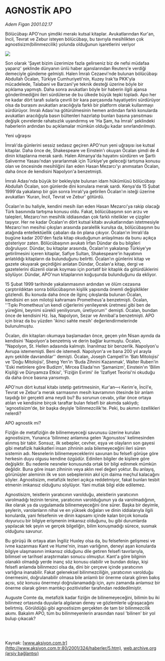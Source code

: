 # AGNOSTİK APO

*Adem Figan 2001.02.17*

<div>
 <p class="spot">
  Bölücübaşı APO'nun şimdiki merakı kutsal kitaplar.  Avukatlarından Kur'an, İncil, Tevrat ve Zebur isteyen  bölücübaşı, bu tavrıyla  mesihlikten çok  agnostisizm(bilinmezcilik)  yolunda olduğunun  işaretlerini veriyor
 </p>
 <p class="metin">
 </p>
 <img border="0" src="/web/20020502044555im_/http://www.aksiyon.com.tr/2001/324/resimler/Apo.jpg"/>
 <p class="metin">
  Son olarak 'Şayet bizim üzerimize fazla gelirseniz biz de nefsi müdafaa yaparız' şeklinde dünyanın ünlü haber ajanslarından Reuters'e verdiği demeciyle gündeme gelmişti. Halen İmralı Cezaevi'nde bulunan bölücübaşı Abdullah Öcalan, Türkiye Cumhuriyeti'nin, Kuzey Irak'ta PKK'yla mücadelede, Talabani ve Barzani'ye teknik desteği üzerine böyle bir açıklama yapmıştı. Daha sonra avukatları böyle bir haberin ilgili ajansa gönderilmediğini ileri sürdülerse de bu ülkede büyük tepki topladı. Apo her ne kadar dört tarafı sularla çevrili bir kara parçasında hayatiyetini sürdürüyor olsa da burasını avukatları aracılığıyla farklı bir platform olarak kullanmayı sürdürüyor. İmralı Adası'na götürülmesinin hemen ardından farklı konularda avukatları aracılığıyla basın bültenleri hazırlatıp bunları basına yansıtması değişik çevrelerde rahatsızlık uyandırmış ve 'Ha Şam, ha İmralı' şeklindeki haberlerin ardından bu açıklamalar mümkün olduğu kadar sınırlandırılmıştı.
 </p>
 <p class="metin">
  Yeni uğraşısı
 </p>
 <p class="metin">
  İmralı'da günlerini sessiz sedasız geçiren APO'nun yeni uğraşısı ise kutsal kitaplar.  Daha önce de, Shakespeare ve Einstein'ı okuyan Öcalan şimdi de 4 dinin kitaplarına merak sardı. Halen Almanya'da hayatını sürdüren ve Şartlı Salıverme Yasası'ndan yararlanmak için Türkiye'ye geleceği tartışma konusu olan ve öncesinde mesihliğini ilan eden Hasan Mezarcı'yı anımsatan Öcalan, daha önce de kendisini Napolyon'a benzetmişti.
 </p>
 <p class="metin">
  İmralı Adası'nda büyük bir bekleyişte bulunan idam hükümlüsü bölücübaşı Abdullah Öcalan, son günlerde dini konulara merak sardı. Kenya'da 15 Şubat 1999'da yakalanıp bir gün sonra İmralı'ya getirilen Öcalan'ın isteği üzerine avukatları 'Kuran, İncil, Tevrat ve Zebur' götürdü.
 </p>
 <p class="metin">
  Öcalan'ın bu haliyle, kendini mesih ilan eden Hasan Mezarcı'ya rakip olacağı  Türk basınında tartışma konusu oldu. Fakat, bölücübaşının son arzu ve talepleri, Mezarcı'nın mesihlik iddiasından çok farklı nitelikler ve çizgiler taşıyor. Her ne kadar Öcalan'ın dört kutsal kitabı avukatlarından istetmesiyle Mezarcı'nın mesihsi çıkışları arasında paralellik kurulsa da, bölücübaşının bu atağında entellektüellik çabaları da ön plana çıkıyor. Öcalan'ın İmralı'da bugüne kadar 200'den fazla kitap okuduğunun anlaşılması da bunu açıkça gösteriyor zaten. Bölücübaşının avukatı İrfan Dündar da bu bilgileri doğruluyor. Dündar, bu kitaplar arasında, Öcalan'ın yakalanıp Türkiye'ye getirilmesini içeren kitaplar, Safiye Sultan, Shakespeare'in hayatının anlatıldığı kitapların da bulunduğunu belirtti. Öcalan'ın günlerini kitap ve gazete okuyarak geçirdiğini anlatan Dündar, Öcalan'a kitap, dergi ve gazetelerini düzenli olarak koyması için portatif bir kitaplık da götürdüklerini söylüyor. Dündar, APO'nun kitaplarının koğuşunda bulunduğunu da ekliyor.
 </p>
 <p class="metin">
  15 Şubat 1999 tarihinde yakalanmasının ardından ve ölüm cezasına çarptırıldıktan sonra bölücübaşının kişilik yapısında önemli değişiklikler gözlendi. Bu konuda daha önce de ilginç çıkışlarda bulunan Öcalan, kendisini en son milotoji kahramanı Prometheus'a benzetmişti. Öcalan, ''Tıpkı Prometheus'un kendi ciğerlerini yenileyerek üretmesi gibi ben de yüreğimi, beynimi sürekli yeniliyorum, üretiyorum'' demişti. Öcalan, bundan önce de kendisini Hz. İsa, Napolyon, Sezar ve Annibal'a benzetmişti. APO için biraz da bu yüzden 'ikinci sahte mesih' değerlendirmelerinde bulunulmuştu.
 </p>
 <p class="metin">
  Öcalan, din kitapları okumaya başlamadan önce, geçen yılın Nisan ayında da kendisini 'Napolyon'a benzetmiş ve derin bağlar kurmuştu. Öcalan, "Napolyon, St. Hellen adasında kalmıştı. İnanılmaz bir benzerlik. Napolyon'u Avrupa istememişti. Beni de istemedi. Napolyon'a ve bana 200 yıl arayla aynı şekilde davrandılar'' demişti. Öcalan, Joseph Campell'in 'Batı Mitolojisi' ve 'Doğu Mitolojisi', Sheng Yen'in 'Buda Zihnini Kazanmak', Walter Ruben'in 'Eski metinlere göre Budizm', Mircea Eliada'nın 'Şamanizm', Einstein'ın 'Bilim Kişiliği ve Dünyamıza Etkisi', 'Fiziğin Evrimi' ile 'İzafiyet Teorisi'ni okuduğu da daha önce basına yansımıştı.
 </p>
 <p class="metin">
  APO'nun dört kutsal kitabı istetip getirtmesinin, Kur'an—ı Kerim'e, İncil'e, Tevrat ve Zebur'a merak sarmasının mesih kavramının ötesinde bir anlam taşıdığı bir gerçekti ama neydi bu? Bu sorunun cevabı, yıllar önce ortaya atılan ve kendisine birçok taraftar bulan felsefi bir akımda saklıydı; 'agnostisizm'de, bir başka deyişle 'bilinmezcilik'te. Peki, bu akımın özellikleri nelerdi?
 </p>
 <p class="metin">
  APO agnostik mi?
 </p>
 <p class="metin">
  Fiziğin de metafiziğin de bilinemeyeceği savunusu üzerine kurulan agnostisizm, Yunanca 'bilinmez anlamına gelen 'Agonustos' kelimesinden alınmış bir tabir. Sonsuz, ilk sebepler, cevher, eşya ve olayların son gayesi gibi metafizik hakikatleri insan zihninin asla bilemeyeceğini ileri süren sistemin adı. Nesnelerin bilinemeyeceklerini savunan bu felsefi görüşe göre herkesin duyu olgusu kendine özgüdür. Edinilen bilgiler de kişilere göre değişiktir. Bu nedenle nesneler konusunda ortak bir bilgi edinmek mümkün değildir. Buna göre insan zihninin veya aklın reel değeri yoktur. Bu anlayış, görünüşler aleminin ilk ve son sebeplerinin akıl için daima meçhul kalacağını söyler. Agnostisizm, metafizik  tezleri açıkça reddetmiyor, fakat bunları tesbit etmenin imkansız olduğunu söylüyor. Yani mutlak bilgi elde edilemez.
 </p>
 <p class="metin">
  Agnostisizm, teistlerin yaratıcının varolduğu, ateistlerin yaratıcının varolmadığı tezinin tersine, yaratıcının varolduğunun ya da varolmadığının, ilke olarak ya da uygulamada bilinemeyeceğini öne sürer. Başka bir deyimle, şeylerin, varolanların nihai ve en yüksek doğaları ve dinin iddialarıyla ilgili konularda, yani felsefenin ve dinin kapsamı içinde kalan birçok konuda doyurucu bir bilgiye erişmenin imkansız olduğunu, bu gibi durumlarda yapılacak tek şeyin ve gerçek bilgeliğin, bilim konuşmadığı sürece, susmak olduğunu savunur.
 </p>
 <p class="metin">
  Bu görüşü ilk ortaya atan İngiliz Huxley olsa da, bu felsefenin gelişmesi ve ivme kazanması Kant ve Hume'nin, insan varlığının, deneyi aşan konularda bilgiye ulaşmasının imkansız olduğunu dile getiren felsefi tavırlarıyla, bilimsel ve tarihsel araştırmaları sonucu olmuştur. Kant'a göre bilginin olanaklı olmadığı yerde inanç söz konusu olabilir ve bundan dolayı, kişi felsefi anlamda bilinmezci olsa da, dini bir çerçeve içinde yaratıcının varlığına inanabilir. Fakat geleneksel bilinmezciliğin, yaratıcının varolduğu önermesini, doğrulanabilir olmasa bile anlamlı bir önerme olarak gören bakış açısı, söz konusu önermeyi doğrulanamadığı için, aynı zamanda anlamsız bir önerme olarak gören mantıkçı pozitivistler tarafından reddedilmiştir.
 </p>
 <p class="metin">
  Auguste Comte da, metafizik kadar fiziğin de bilinemeyeceğini, bilimin bu iki bilinmez ortasında duyularla algılanan deney ve gözlemlerle uğraşacağını belirtmiş.  Görüldüğü gibi agnostisizm gerçekten de tam bir bilinmezcilik akımı. Bakalım APO, tüm bu bilinmeyenlerin arasından nasıl 'bilinen' bir yol bulup çıkacak?
 </p>
 <p class="metin">
 </p>
 <br/>
 <br/>
</div>

Kaynak: [www.aksiyon.com.tr](http://www.aksiyon.com.tr:80/2001/324/haberler/5.htm), [web.archive.org (arşiv bağlantısı)](http://web.archive.org/web/20020502044555/http://www.aksiyon.com.tr:80/2001/324/haberler/5.htm)
